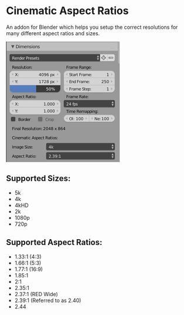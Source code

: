 # Cinematic Aspect Ratios
An addon for Blender which helps you setup the correct resolutions for many different aspect ratios and sizes.

![Screenshot](https://raw.githubusercontent.com/johnroper100/CinematicAspectRatios/master/screenshot.png)

## Supported Sizes:

* 5k
* 4k
* 4kHD
* 2k
* 1080p
* 720p

## Supported Aspect Ratios:

* 1.33:1 (4:3)
* 1.66:1 (5:3)
* 1.77:1 (16:9)
* 1.85:1
* 2:1
* 2.35:1
* 2.37:1 (RED Wide)
* 2.39:1 (Referred to as 2.40)
* 2.44
